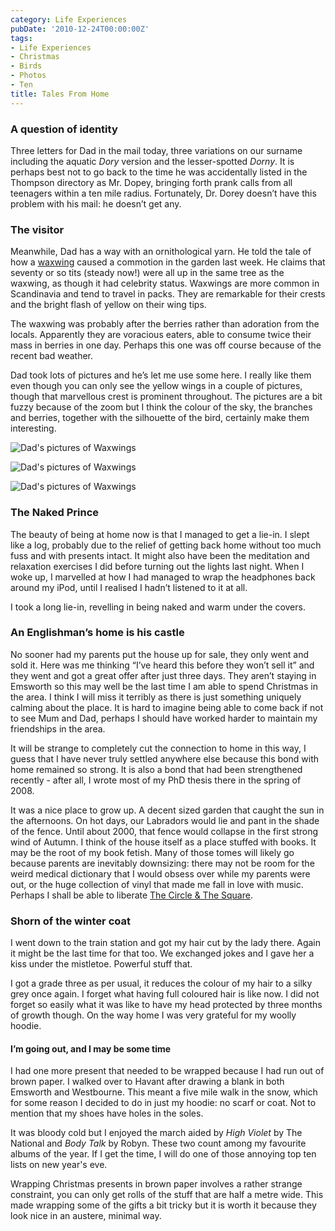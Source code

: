 ```yaml
---
category: Life Experiences
pubDate: '2010-12-24T00:00:00Z'
tags:
- Life Experiences
- Christmas
- Birds
- Photos
- Ten
title: Tales From Home
---
```

### A question of identity

Three letters for Dad in the mail today, three variations on our surname including the aquatic _Dory_ version and the lesser-spotted _Dorny_. It is perhaps best not to go back to the time he was accidentally listed in the Thompson directory as Mr. Dopey, bringing forth prank calls from all teenagers within a ten mile radius. Fortunately, Dr. Dorey doesn’t have this problem with his mail: he doesn’t get any.

### The visitor

Meanwhile, Dad has a way with an ornithological yarn. He told the tale of how a [waxwing](http://en.wikipedia.org/wiki/Waxwing) caused a commotion in the garden last week. He claims that seventy or so tits (steady now!) were all up in the same tree as the waxwing, as though it had celebrity status. Waxwings are more common in Scandinavia and tend to travel in packs. They are remarkable for their crests and the bright flash of yellow on their wing tips.

The waxwing was probably after the berries rather than adoration from the locals. Apparently they are voracious eaters, able to consume twice their mass in berries in one day. Perhaps this one was off course because of the recent bad weather.


Dad took lots of pictures and he’s let me use some here. I really like them even though you can only see the yellow wings in a couple of pictures, though that marvellous crest is prominent throughout. The pictures are a bit fuzzy because of the zoom but I think the colour of the sky, the branches and berries, together with the silhouette of the bird, certainly make them interesting.

![Dad's pictures of Waxwings](../../assets/images/other/Waxwing1.jpg)

![Dad's pictures of Waxwings](../../assets/images/other/Waxwing2.jpg)

![Dad's pictures of Waxwings](../../assets/images/other/Waxwing3.jpg)

### The Naked Prince

The beauty of being at home now is that I managed to get a lie-in. I slept like a log, probably due to the relief of getting back home without too much fuss and with presents intact. It might also have been the meditation and relaxation exercises I did before turning out the lights last night. When I woke up, I marvelled at how I had managed to wrap the headphones back around my iPod, until I realised I hadn’t listened to it at all. 

I took a long lie-in, revelling in being naked and warm under the covers.

### An Englishman’s home is his castle

No sooner had my parents put the house up for sale, they only went and sold it. Here was me thinking “I’ve heard this before they won’t sell it” and they went and got a great offer after just three days. They aren’t staying in Emsworth so this may well be the last time I am able to spend Christmas in the area. I think I will miss it terribly as there is just something uniquely calming about the place. It is hard to imagine being able to come back if not to see Mum and Dad, perhaps I should have worked harder to maintain my friendships in the area.

It will be strange to completely cut the connection to home in this way, I guess that I have never truly settled anywhere else because this bond with home remained so strong. It is also  a bond that had been strengthened recently - after all, I wrote most of my PhD thesis there in the spring of 2008.

It was a nice place to grow up. A decent sized garden that caught the sun in the afternoons. On hot days, our Labradors would lie and pant in the shade of the fence. Until about 2000, that fence would collapse in the first strong wind of Autumn. I think of the house itself as a place stuffed with books. It may be the root of my book fetish. Many of those tomes will likely go because parents are inevitably downsizing: there may not be room for the weird medical dictionary that I would obsess over while my parents were out, or the huge collection of vinyl that made me fall in love with music. Perhaps I shall be able to liberate [The Circle & The Square](uc3).

### Shorn of the winter coat

I went down to the train station and got my hair cut by the lady there. Again it might be the last time for that too. We exchanged jokes and I gave her a kiss under the mistletoe. Powerful stuff that.

I got a grade three as per usual, it reduces the colour of my hair to a silky grey once again. I forget what having full coloured hair is like now. I did not forget so easily what it was like to have my head protected by three months of growth though. On the way home I was very grateful for my woolly hoodie.

#### I’m going out, and I may be some time

I had one more present that needed to be wrapped because I had run out of brown paper. I walked over to Havant after drawing a blank in both Emsworth and Westbourne. This meant a five mile walk in the snow, which for some reason I decided to do in just my hoodie: no scarf or coat. Not to mention that my shoes have holes in the soles.

It was bloody cold but I enjoyed the march aided by _High Violet_ by The National and _Body Talk_ by Robyn. These two count among my favourite albums of the year. If I get the time, I will do one of those annoying top ten lists on new year's eve.

Wrapping Christmas presents in brown paper involves a rather strange constraint, you can only get rolls of the stuff that are half a metre wide. This made wrapping some of the gifts a bit tricky but it is worth it because they look nice in an austere, minimal way.